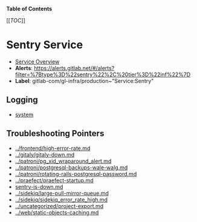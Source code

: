 <!-- MARKER: do not edit this section directly. Edit services/service-catalog.yml then run scripts/generate-docs -->

**Table of Contents**

[[_TOC_]]

#  Sentry Service
* [Service Overview](https://dashboards.gitlab.net/d/sentry-main/sentry-overview)
* **Alerts**: https://alerts.gitlab.net/#/alerts?filter=%7Btype%3D%22sentry%22%2C%20tier%3D%22inf%22%7D
* **Label**: gitlab-com/gl-infra/production~"Service:Sentry"

## Logging

* [system](https://log.gprd.gitlab.net/goto/b4618f79f80f44cb21a32623a275a0e6)

## Troubleshooting Pointers

* [../frontend/high-error-rate.md](../frontend/high-error-rate.md)
* [../gitaly/gitaly-down.md](../gitaly/gitaly-down.md)
* [../patroni/pg_xid_wraparound_alert.md](../patroni/pg_xid_wraparound_alert.md)
* [../patroni/postgresql-backups-wale-walg.md](../patroni/postgresql-backups-wale-walg.md)
* [../patroni/rotating-rails-postgresql-password.md](../patroni/rotating-rails-postgresql-password.md)
* [../praefect/praefect-startup.md](../praefect/praefect-startup.md)
* [sentry-is-down.md](sentry-is-down.md)
* [../sidekiq/large-pull-mirror-queue.md](../sidekiq/large-pull-mirror-queue.md)
* [../sidekiq/sidekiq_error_rate_high.md](../sidekiq/sidekiq_error_rate_high.md)
* [../uncategorized/project-export.md](../uncategorized/project-export.md)
* [../web/static-objects-caching.md](../web/static-objects-caching.md)
<!-- END_MARKER -->

<!-- ## Summary -->

<!-- ## Architecture -->

<!-- ## Performance -->

<!-- ## Scalability -->

<!-- ## Availability -->

<!-- ## Durability -->

<!-- ## Security/Compliance -->

<!-- ## Monitoring/Alerting -->

<!-- ## Links to further Documentation -->
